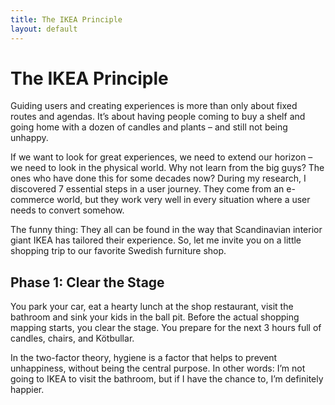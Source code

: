```yaml
---
title: The IKEA Principle
layout: default
---
```


# The IKEA Principle

Guiding users and creating experiences is more than only about fixed routes and agendas. It’s about having people coming to buy a shelf and going home with a dozen of candles and plants – and still not being unhappy.

If we want to look for great experiences, we need to extend our horizon – we need to look in the physical world. Why not learn from the big guys? The ones who have done this for some decades now? During my research, I discovered 7 essential steps in a user journey. They come from an e-commerce world, but they work very well in every situation where a user needs to convert somehow.

The funny thing: They all can be found in the way that Scandinavian interior giant IKEA has tailored their experience. So, let me invite you on a little shopping trip to our favorite Swedish furniture shop.

## Phase 1: Clear the Stage

You park your car, eat a hearty lunch at the shop restaurant, visit the bathroom and sink your kids in the ball pit. Before the actual shopping mapping starts, you clear the stage. You prepare for the next 3 hours full of candles, chairs, and Kötbullar.

In the two-factor theory, hygiene is a factor that helps to prevent unhappiness, without being the central purpose. In other words: I’m not going to IKEA to visit the bathroom, but if I have the chance to, I’m definitely happier.